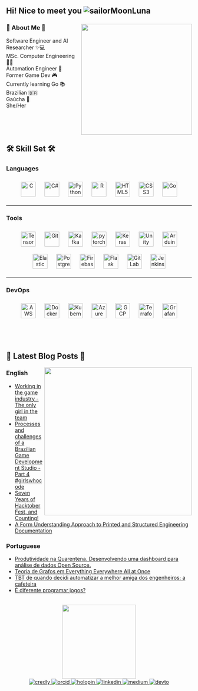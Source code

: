 ## Hi! Nice to meet you ![sailorMoonLuna](https://user-images.githubusercontent.com/15792134/198101623-3ba992be-ba74-4508-b97a-cf323e4ea14d.gif)

### 🌸 About Me 🌸 <img align='right' src="https://media.giphy.com/media/6rHfF5HqcnQpq/giphy.gif" width="300">


<p>Software Engineer and AI Researcher ✨💻 </br> MSc. Computer Engineering  👨‍💻 </br> Automation Engineer 🤖 </br> Former Game Dev 🎮 </br> Currently learning Go 📚 </br> Brazilian 🇧🇷 </br> Gaúcha 🧉</br> She/Her </br></br></p>

<br/>  
<br/>  

## 🛠️ Skill Set 🛠️  


### Languages  
<div align="center">  
<a href="https://www.cprogramming.com/" target="_blank"><img style="margin: 10px" src="https://profilinator.rishav.dev/skills-assets/c-original.svg" alt="C" height="40" /></a>  
<a href="https://docs.microsoft.com/en-us/dotnet/csharp/" target="_blank"><img style="margin: 10px" src="https://profilinator.rishav.dev/skills-assets/csharp-original.svg" alt="C#" height="40" /></a>  
<a href="https://www.python.org/" target="_blank"><img style="margin: 10px" src="https://profilinator.rishav.dev/skills-assets/python-original.svg" alt="Python" height="40" /></a>  
<a href="https://www.r-project.org/" target="_blank"><img style="margin: 10px" src="https://profilinator.rishav.dev/skills-assets/r.svg" alt="R" height="40" /></a>  
<a href="https://en.wikipedia.org/wiki/HTML5" target="_blank"><img style="margin: 10px" src="https://profilinator.rishav.dev/skills-assets/html5-original-wordmark.svg" alt="HTML5" height="40" /></a>  
<a href="https://www.w3schools.com/css/" target="_blank"><img style="margin: 10px" src="https://profilinator.rishav.dev/skills-assets/css3-original-wordmark.svg" alt="CSS3" height="40" /></a>  
<a href="https://go.dev/" target="_blank"><img style="margin: 10px" src="https://profilinator.rishav.dev/skills-assets/go-original.svg" alt="Go" height="40" /></a>  

</div>

---

### Tools  
<div align="center">  
<a href="https://www.tensorflow.org/" target="_blank"><img style="margin: 10px" src="https://profilinator.rishav.dev/skills-assets/tensorflow-icon.svg" alt="TensorFlow" height="40" /></a>  
<a href="https://github.com/" target="_blank"><img style="margin: 10px" src="https://profilinator.rishav.dev/skills-assets/git-scm-icon.svg" alt="Git" height="40" /></a>  
<a href="https://kafka.apache.org/" target="_blank"><img style="margin: 10px" src="https://profilinator.rishav.dev/skills-assets/apache_kafka-icon.svg" alt="Kafka" height="40" /></a>  
<a href="https://pytorch.org/" target="_blank"><img style="margin: 10px" src="https://profilinator.rishav.dev/skills-assets/pytorch-icon.svg" alt="pytorch" height="40" /></a>  
<a href="https://keras.io/" target="_blank"><img style="margin: 10px" src="https://profilinator.rishav.dev/skills-assets/keras.png" alt="Keras" height="40" /></a>  
<a href="https://unity.com/" target="_blank"><img style="margin: 10px" src="https://profilinator.rishav.dev/skills-assets/unity.png" alt="Unity" height="40" /></a>  
<a href="https://www.arduino.cc/" target="_blank"><img style="margin: 10px" src="https://profilinator.rishav.dev/skills-assets/arduino.png" alt="Arduino" height="40" /></a>  
<a href="https://www.elastic.co/" target="_blank"><img style="margin: 10px" src="https://profilinator.rishav.dev/skills-assets/elasticsearch.png" alt="Elastic Search" height="40" /></a>  
<a href="https://www.postgresql.org/" target="_blank"><img style="margin: 10px" src="https://profilinator.rishav.dev/skills-assets/postgresql-original-wordmark.svg" alt="PostgreSQL" height="40" /></a>  
<a href="https://firebase.google.com/" target="_blank"><img style="margin: 10px" src="https://profilinator.rishav.dev/skills-assets/firebase.png" alt="Firebase" height="40" /></a>  
<a href="https://flask.palletsprojects.com/" target="_blank"><img style="margin: 10px" src="https://profilinator.rishav.dev/skills-assets/flask.png" alt="Flask" height="40" /></a>  
<a href="https://about.gitlab.com/" target="_blank"><img style="margin: 10px" src="https://profilinator.rishav.dev/skills-assets/gitlab.svg" alt="GitLab" height="40" /></a>  
<a href="https://www.jenkins.io/" target="_blank"><img style="margin: 10px" src="https://profilinator.rishav.dev/skills-assets/jenkins-icon.svg" alt="Jenkins" height="40" /></a>  
</div>

---

### DevOps  
<div align="center">  
<a href="https://aws.amazon.com/" target="_blank"><img style="margin: 10px" src="https://profilinator.rishav.dev/skills-assets/amazonwebservices-original-wordmark.svg" alt="AWS" height="40" /></a>  
<a href="https://www.docker.com/" target="_blank"><img style="margin: 10px" src="https://profilinator.rishav.dev/skills-assets/docker-original-wordmark.svg" alt="Docker" height="40" /></a>  
<a href="https://kubernetes.io/" target="_blank"><img style="margin: 10px" src="https://profilinator.rishav.dev/skills-assets/kubernetes-icon.svg" alt="Kubernetes" height="40" /></a>  
<a href="https://azure.microsoft.com/en-in/" target="_blank"><img style="margin: 10px" src="https://profilinator.rishav.dev/skills-assets/microsoft_azure-icon.svg" alt="Azure" height="40" /></a>  
<a href="https://cloud.google.com/" target="_blank"><img style="margin: 10px" src="https://profilinator.rishav.dev/skills-assets/google_cloud-icon.svg" alt="GCP" height="40" /></a>  
<a href="https://www.terraform.io/" target="_blank"><img style="margin: 10px" src="https://profilinator.rishav.dev/skills-assets/terraformio-icon.svg" alt="Terraform" height="40" /></a>  
<a href="https://grafana.com/" target="_blank"><img style="margin: 10px" src="https://profilinator.rishav.dev/skills-assets/grafana.png" alt="Grafana" height="40" /></a>  
</div>

<br/>  

<br/>  
<br/>  

## 📝 Latest Blog Posts 📝

<div align="center"> <kbd><img align='right' src="https://github.com/user-attachments/assets/9566d2c1-4b76-4b88-ae39-1c4ff96792a1" width="400"></kbd></div> 

### English 

- [Working in the game industry - The only girl in the team](https://dev.to/vanessatelles/working-in-the-game-industry-the-only-girl-in-the-team-1p6k)  
- [Processes and challenges of a Brazilian Game Development Studio - Part 4 #girlswhocode](https://www.linkedin.com/pulse/beta-2-game-dev-saga-processes-challenges-brazilian-development-1f/?trackingId=lFDIYYBqncT5ErrXVAqe5A%3D%3D)  
- [Seven Years of HacktoberFest, and Counting!](https://dev.to/vanessatelles/seven-years-of-hacktoberfest-and-counting-455j)
- [A Form Understanding Approach to Printed and Structured Engineering Documentation](https://ieeexplore.ieee.org/document/9643108)

### Portuguese 

- [Produtividade na Quarentena. Desenvolvendo uma dashboard para análise de dados Open Source.](https://www.linkedin.com/pulse/produtividade-na-quarentena-desenvolvendo-uma-para-da-vanessa/?trackingId=RUht740cEP59ibnx3l%2BBmQ%3D%3D)
- [Teoria de Grafos em Everything Everywhere All at Once](https://dev.to/vanessatelles/teoria-de-grafos-em-everything-everywhere-all-at-once-5hhp)
- [TBT de quando decidi automatizar a melhor amiga dos engenheiros: a cafeteira](https://www.linkedin.com/pulse/tbt-de-quando-decidi-automatizar-melhor-amiga-dos-telles-da-silva/?trackingId=KxoPTKf9S9JW0RX2%2FxD%2BaA%3D%3D)
- [É diferente programar jogos?](https://www.linkedin.com/pulse/%C3%A9-diferente-programar-jogos-vanessa-telles-cu5df/?trackingId=vQmXwl7tRfeLwTyoOrcbEg%3D%3D)

<br/>


<div align="center"> 
<img src="https://media.giphy.com/media/PvDOdW1m7t5ZCCNuCf/giphy.gif" width="200"> 
</div>
<div align="center">  
<a href="https://www.credly.com/users/vanessatelles" target="_blank">
<img src=https://img.shields.io/badge/credly-ff6a00?&style=for-the-badge&logo=credlyn&logoColor=white alt=credly style="margin-bottom: 5px;" />
</a>
<a href="https://orcid.org/0000-0002-6937-7821" target="_blank">
<img src=https://img.shields.io/badge/orcid-a6ce39?&style=for-the-badge&logo=orcid&logoColor=white alt=orcid style="margin-bottom: 5px;" />
</a>  
<a href="https://www.holopin.io/@vanessat" target="_blank">
<img src=https://img.shields.io/badge/holopin-86edab?&style=for-the-badge&logo=holopin&logoColor=white alt=holopin style="margin-bottom: 5px;" />
</a>
<a href="https://www.linkedin.com/in/tellesvanessa/" target="_blank">
<img src=https://img.shields.io/badge/linkedin-%231E77B5.svg?&style=for-the-badge&logo=linkedin&logoColor=white alt=linkedin style="margin-bottom: 5px;" />
</a>
<a href="https://medium.com/@vanessatelles" target="_blank">
<img src=https://img.shields.io/badge/medium-%23292929.svg?&style=for-the-badge&logo=medium&logoColor=white alt=medium style="margin-bottom: 5px;" />
</a> 
<a href="https://dev.to/vanessatelles" target="_blank">
<img src=https://img.shields.io/badge/dev.to-%2308090A.svg?&style=for-the-badge&logo=dev.to&logoColor=white alt=devto style="margin-bottom: 5px;" />
</a>
</div>


<!--<div align="center">Generated using <a href="https://profilinator.rishav.dev/" target="_blank">Github Profilinator</a></div>-->
